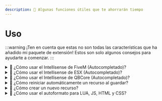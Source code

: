 ```yaml
---
description: 🎉 Algunas funciones útiles que te ahorrarán tiempo
---
```


# Uso

:::warning
¡Ten en cuenta que estas no son todas las características que ha añadido mi paquete de extensión! Estos son solo algunos consejos para ayudarte a comenzar.
:::

<details>
  <summary>
    <span>💭 ¿Cómo usar el Intellisense de FiveM (Autocompletado)?</span>
  </summary>
   1. Presiona STRG + ESPACIO o comienza a escribir para abrir el autocompletado
   2. Busca cualquier nativo
   <img src="/img/vscode-fivem-pack/usage_1.gif" alt="Uso del paquete de FiveM" />
   3. 🎉 ¡Ahora puedes usar los Nativos de FiveM más rápido!
</details>

<details>
  <summary>
    <span>💭 ¿Cómo usar el Intellisense de ESX (Autocompletado)?</span>
  </summary>
   1. Presiona STRG + ESPACIO o comienza a escribir para abrir el autocompletado
   2. Busca xPlayer o ESX
   <img src="/img/vscode-fivem-pack/usage_2.gif" alt="Uso del paquete de FiveM" />
   3. 🎉 ¡Ahora puedes usar los métodos de ESX más rápido!
</details>

<details>
  <summary>
    <span>💭 ¿Cómo usar el Intellisense de QBCore (Autocompletado)?</span>
  </summary>
   1. Presiona STRG + ESPACIO o comienza a escribir para abrir el autocompletado
   2. Busca Player o QBCore
   <img src="/img/vscode-fivem-pack/usage_3.gif" alt="Uso del paquete de FiveM" />
   3. 🎉 ¡Ahora puedes usar los métodos de QBCore más rápido!
</details>

<details>
  <summary>
    <span>💭 ¿Cómo reiniciar automáticamente un recurso al guardar?</span>
  </summary>
   1. Inicia tu carpeta de scripts completa en vscode (espacio de trabajo)
   2. Haz clic en el botón `Conectar` en la barra inferior izquierda
   <img src="/img/vscode-fivem-pack/usage_4.png" alt="Uso del paquete de FiveM" />
   3. Después de eso, se abrirá una ventana de entrada. Ingresa la contraseña RCON que has definido en tu CFG allí
   <img src="/img/vscode-fivem-pack/usage_5.png" alt="Uso del paquete de FiveM" />
   4. 🎉 Ahora se envía una solicitud RCON por cada guardado y el recurso (nombre del espacio de trabajo) se reinicia siempre que la contraseña sea correcta.
</details>

<details>
  <summary>
    <span>💭 ¿Cómo crear un nuevo recurso?</span>
  </summary>
   1. Haz clic derecho en la barra de archivos
   2. Selecciona `Generar recurso de FiveM`
   <img src="/img/vscode-fivem-pack/usage_6.png" alt="Uso del paquete de FiveM" />
   3. Sigue la configuración
   <img src="/img/vscode-fivem-pack/usage_7.gif" alt="Uso del paquete de FiveM" />
   4. 🎉 ¡Has creado un nuevo script!
   <img src="/img/vscode-fivem-pack/usage_8.png" alt="Uso del paquete de FiveM" />
   <br></br>
   <img src="/img/vscode-fivem-pack/usage_9.png" alt="Uso del paquete de FiveM" />
</details>

<details>
  <summary>
    <span>💭 ¿Cómo usar el autoformato para LUA, JS, HTML y CSS?</span>
  </summary>
   1. Crea una carpeta `.vscode` en tu espacio de trabajo
   2. Crea el `settings.json`, usa la [plantilla de configuración actual](https://github.com/Tuncion/vscode-fivem-development-kit/blob/main/examples/settings.json) en GitHub
   3. Ajusta la configuración
   4. 🎉 Si guardas un archivo ahora, el código se formatea automáticamente
</details>